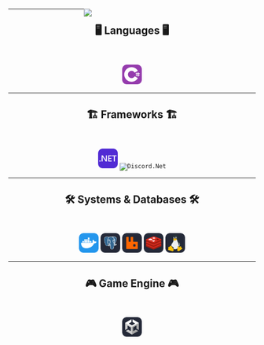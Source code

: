 <a href="https://discord.com/users/542790005219655687"><img align="right" width="350" src="https://lanyard.kyrie25.me/api/542790005219655687?imgStyle=square&gradient=e9d6d5-e9d6d5-f3b1b4-ffffff&bg=0d1117"></a>

<hr>

<h2 align="center">🖥️ Languages 🖥️</h2>
<br>
<p align="center">
  <code><img title="C#" height="40" src="https://github.com/tandpfun/skill-icons/blob/main/icons/CS.svg"></code>
</p>

<hr>

<h2 align="center">🏗️ Frameworks 🏗️</h2>
<br>
<p align="center">
  <code><img title="Dotnet" height="40" src="https://github.com/tandpfun/skill-icons/blob/main/icons/DotNet.svg"></code>
  <code><img title="Discord.Net" height="40" src="https://docs.discordnet.dev/marketing/logo/SVG/Combinationmark%20White%20Border.svg"></code>
</p>

<hr>

<h2 align="center">🛠️ Systems & Databases 🛠️</h2>
<br>
<p align="center">
  <code><img title="Docker" height="40" src="https://github.com/tandpfun/skill-icons/blob/main/icons/Docker.svg"></code>
  <code><img title="Postgres" height="40" src="https://github.com/tandpfun/skill-icons/blob/main/icons/PostgreSQL-Dark.svg"></code>
  <code><img title="RabbitMQ" height="40" src="https://github.com/tandpfun/skill-icons/blob/main/icons/RabbitMQ-Dark.svg"></code>
  <code><img title="Redis" height="40" src="https://github.com/tandpfun/skill-icons/blob/main/icons/Redis-Dark.svg"></code>
  <code><img title="Linux" height="40" src="https://github.com/tandpfun/skill-icons/blob/main/icons/Linux-Dark.svg"></code>
</p>

<hr>

<h2 align="center">🎮 Game Engine 🎮</h2>
<br>
<p align="center">
  <code><img title="Unity" height="40" src="https://github.com/tandpfun/skill-icons/blob/main/icons/Unity-Dark.svg"></code>
</p>
  
 

